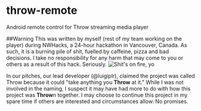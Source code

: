 # throw-remote
Android remote control for Throw streaming media player

##Warning
This was written by myself (rest of my team working on the player) during NWHacks, a 24-hour hackathon in Vancouver, Canada. As such, it is a burning pile of shit, fuelled by caffeine, pizza and bad decisions. I take no responsibility for any harm that may come to you or others as a result of this hack. Seriously.
![Shit's on fire, yo](https://i.imgur.com/6NfmQ.jpg)

In our pitches, our lead developer (@luigiplr), claimed the project was called Throw because it could "take anything you **Throw** at it." While I was not involved in the naming, I suspect it may have had  more to do with how this project was **Throw**n together. 
I may choose to continue this project in my spare time if others are interested and circumstances allow. No promises.
